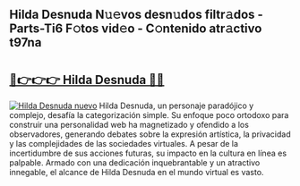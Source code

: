## Hilda Desnuda N𝚞𝚎vos desn𝚞dos filtr𝚊dos - Parts-Ti6 F𝚘tos vid𝚎o - C𝚘ntenido atr𝚊ctivo t97na

# <h2><a href="http://mb87o4z.tromn.icu/?c=Hilda+Desnuda">🔗👉👉👉 Hilda Desnuda 🔗🔗</a></h2>

[![Hilda Desnuda nuevo](https://i.imgur.com/pEAQMta.gif)](http://mb87o4z.tromn.icu/?c=Hilda+Desnuda)
Hilda Desnuda, un personaje paradójico y complejo, desafía la categorización simple. Su enfoque poco ortodoxo para construir una personalidad web ha magnetizado y ofendido a los observadores, generando debates sobre la expresión artística, la privacidad y las complejidades de las sociedades virtuales. A pesar de la incertidumbre de sus acciones futuras, su impacto en la cultura en línea es palpable. Armado con una dedicación inquebrantable y un atractivo innegable, el alcance de Hilda Desnuda en el mundo virtual es vasto.
